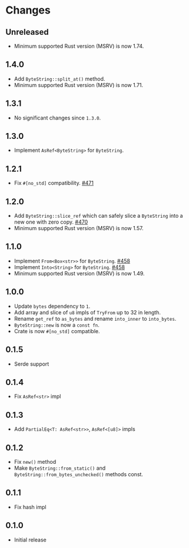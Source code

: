 # Changes

## Unreleased

- Minimum supported Rust version (MSRV) is now 1.74.

## 1.4.0

- Add `ByteString::split_at()` method.
- Minimum supported Rust version (MSRV) is now 1.71.

## 1.3.1

- No significant changes since `1.3.0`.

## 1.3.0

- Implement `AsRef<ByteString>` for `ByteString`.

## 1.2.1

- Fix `#[no_std]` compatibility. [#471]

[#471]: https://github.com/actix/actix-net/pull/471

## 1.2.0

- Add `ByteString::slice_ref` which can safely slice a `ByteString` into a new one with zero copy. [#470]
- Minimum supported Rust version (MSRV) is now 1.57.

[#470]: https://github.com/actix/actix-net/pull/470

## 1.1.0

- Implement `From<Box<str>>` for `ByteString`. [#458]
- Implement `Into<String>` for `ByteString`. [#458]
- Minimum supported Rust version (MSRV) is now 1.49.

[#458]: https://github.com/actix/actix-net/pull/458

## 1.0.0

- Update `bytes` dependency to `1`.
- Add array and slice of `u8` impls of `TryFrom` up to 32 in length.
- Rename `get_ref` to `as_bytes` and rename `into_inner` to `into_bytes`.
- `ByteString::new` is now a `const fn`.
- Crate is now `#[no_std]` compatible.

## 0.1.5

- Serde support

## 0.1.4

- Fix `AsRef<str>` impl

## 0.1.3

- Add `PartialEq<T: AsRef<str>>`, `AsRef<[u8]>` impls

## 0.1.2

- Fix `new()` method
- Make `ByteString::from_static()` and `ByteString::from_bytes_unchecked()` methods const.

## 0.1.1

- Fix hash impl

## 0.1.0

- Initial release
